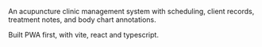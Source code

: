 An acupuncture clinic management system with scheduling, client records, treatment notes, and body chart annotations. 

Built PWA first, with vite, react and typescript. 

